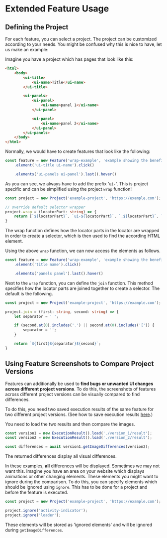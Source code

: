 # Extended Feature Usage

## Defining the Project

For each feature, you can select a project. The project can be customized according to your needs. You might be confused why this is nice to have, let us make an example:

Imagine you have a project which has pages that look like this:

```html
<html>
	<body>
		<ui-title>
			<ui-name>Title</ui-name>
		</ui-title>

		<ui-panels>
			<ui-panel>
				<ui-name>panel 1</ui-name>
			</ui-panel>

			<ui-panel>
				<ui-name>panel 2</ui-name>
			</ui-panel>
		</ui-panels>
	</body>
</html>
```

Normally, we would have to create features that look like the following:

```typescript
const feature = new Feature('wrap-example', 'example showing the benefit of a custom wrap function')
	.element('ui-title ui-name').click()

	.elements('ui-panels ui-panel').last().hover()
```

As you can see, we always have to add the prefix '`ui-`'. This is project specific and can be simplified using the project `wrap` function!

```typescript
const project = new Project('example-project', 'https://example.com');

// override default selector wrapper
project.wrap = (locatorPart: string) => {
	return [`${locatorPart}`, `ui-${locatorPart}`, `.${locatorPart}`, `[${locatorPart}]`];
}
```

The wrap function defines how the locator parts in the locator are wrapped in order to create a selector, which is then used to find the according HTML element.

Using the above `wrap` function, we can now access the elements as follows.

```typescript
const feature = new Feature('wrap-example', 'example showing the benefit of a custom wrap function')
	.element('title name').click()

	.elements('panels panel').last().hover()
```

Next to the `wrap` function, you can define the `join` function. This method specifies how the locator parts are joined together to create a selector. The default is the following.

```typescript
const project = new Project('example-project', 'https://example.com');

project.join = (first: string, second: string) => {
	let separator = ' ';

	if (second.at(0).includes('.') || second.at(0).includes('[')) {
		separator = '';
	}

	return `${first}${separator}${second}`;
}
```

## Using Feature Screenshots to Compare Project Versions

Features can additionally be used to **find bugs or unwanted UI changes across different project versions**. To do this, the screenshots of features across different project versions can be visually compared to find differences.

To do this, you need two saved execution results of the same feature for two different project versions. (See how to save execution results [here](../README.md#execution-and-result).)

You need to load the two results and then compare the images.

```typescript
const version1 = new ExecutionResult().load('./version_1/result');
const version2 = new ExecutionResult().load('./version_2/result');

const differences = await version1.getImageDifferences(version2);
```

The returned differences display all visual differences.

In these examples, **all** differences will be displayed. Sometimes we may not want this. Imagine you have an area on your website which displays animations or other changing elements. These elements you might want to ignore during the comparison. To do this, you can specify elements which should be ignored using `ignore`. This has to be done for a project and before the feature is executed.

```typescript
const project = new Project('example-project', 'https://example.com');

project.ignore('activity-indicator');
project.ignore('loader');
```

These elements will be stored as 'ignored elements' and will be ignored during `getImageDifferences`.